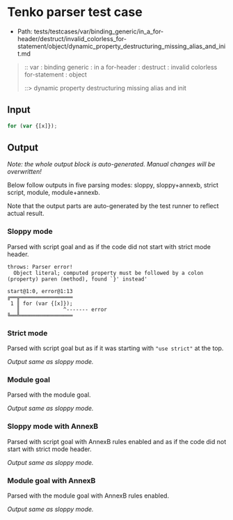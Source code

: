 # Tenko parser test case

- Path: tests/testcases/var/binding_generic/in_a_for-header/destruct/invalid_colorless_for-statement/object/dynamic_property_destructuring_missing_alias_and_init.md

> :: var : binding generic : in a for-header : destruct : invalid colorless for-statement : object
>
> ::> dynamic property destructuring missing alias and init

## Input

`````js
for (var {[x]});
`````

## Output

_Note: the whole output block is auto-generated. Manual changes will be overwritten!_

Below follow outputs in five parsing modes: sloppy, sloppy+annexb, strict script, module, module+annexb.

Note that the output parts are auto-generated by the test runner to reflect actual result.

### Sloppy mode

Parsed with script goal and as if the code did not start with strict mode header.

`````
throws: Parser error!
  Object literal; computed property must be followed by a colon (property) paren (method), found `}' instead'

start@1:0, error@1:13
╔══╦═════════════════
 1 ║ for (var {[x]});
   ║              ^------- error
╚══╩═════════════════

`````

### Strict mode

Parsed with script goal but as if it was starting with `"use strict"` at the top.

_Output same as sloppy mode._

### Module goal

Parsed with the module goal.

_Output same as sloppy mode._

### Sloppy mode with AnnexB

Parsed with script goal with AnnexB rules enabled and as if the code did not start with strict mode header.

_Output same as sloppy mode._

### Module goal with AnnexB

Parsed with the module goal with AnnexB rules enabled.

_Output same as sloppy mode._
